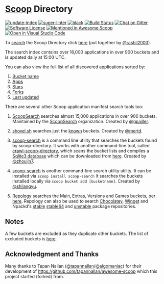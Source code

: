 # [Scoop](https://scoop.sh/) Directory

[![update-index](https://github.com/rasa/scoop-directory/actions/workflows/update-index.yml/badge.svg)](https://github.com/rasa/scoop-directory/actions/workflows/update-index.yml) <!--
--> [![super-linter](https://github.com/rasa/scoop-directory/actions/workflows/linter.yml/badge.svg)](https://github.com/rasa/scoop-directory/actions/workflows/linter.yml) <!--
--> [![black](https://github.com/rasa/scoop-directory/actions/workflows/black.yml/badge.svg)](https://github.com/rasa/scoop-directory/actions/workflows/black.yml) <!--
--> [![Build Status](https://ci.appveyor.com/api/projects/status/github/rasa/scoop-directory?svg=true)](https://ci.appveyor.com/project/rasa/scoop-directory "Build Status") <!--
--> [![Chat on Gitter](https://badges.gitter.im/lukesampson/scoop.svg)](https://gitter.im/lukesampson/scoop) <!--
--> [![Software License](https://img.shields.io/badge/license-MIT-brightgreen.svg?style=flat-square)](LICENSE) <!--
--> [![Mentioned in Awesome Scoop](https://awesome.re/mentioned-badge.svg)](https://github.com/ScoopInstaller/Awesome/blob/master/README.md "Awesome Scoop") <!--
--> [![Open in Visual Studio Code](https://open.vscode.dev/badges/open-in-vscode.svg)](https://open.vscode.dev/rasa/scoop-directory)

To [search](https://rasa.github.io/scoop-directory/search) the Scoop Directory click [here](https://rasa.github.io/scoop-directory/search) (put together by [@rashil2000](https://github.com/rashil2000)).

The search index contains over 16,000 applications in over 900 buckets and is updated daily at 15:00 UTC.

You can also view the full list of all discovered applications sorted by:

1. [Bucket name](https://rasa.github.io/scoop-directory/by-bucket)
2. [Apps](https://rasa.github.io/scoop-directory/by-apps)
3. [Stars](https://rasa.github.io/scoop-directory/by-stars)
4. [Forks](https://rasa.github.io/scoop-directory/by-forks)
5. [Last updated](https://rasa.github.io/scoop-directory/by-date-updated)

There are several other Scoop application manifest search tools too:

1. [ScoopSearch](https://scoopsearch.github.io/) searches almost 15,000 applications in over 900 buckets. Maintained by the [ScoopSearch](https://github.com/ScoopSearch) organization. Created by [@gpailler](https://github.com/gpailler).

2. [shovel.sh](https://shovel.sh/search) searches just the [known](https://github.com/mertd/shovel-data/blob/ad6133a10cd9f9f2d6e4a674542c429c5ce70209/shovel.go#L45) buckets. Created by [@mertd](https://github.com/mertd).

3. [scoop-search](https://github.com/zhoujin7/scoop-search) is a command line utility that searches the buckets found by scoop-directory.
It works with another command-line tool, called [crawl-scoop-directory](https://github.com/zhoujin7/crawl-scoop-directory), which scans the bucket lists and compiles a [Sqlite3 database](https://github.com/zhoujin7/crawl-scoop-directory/blob/master/scoop_directory.db) which can be downloaded from [here](https://github.com/zhoujin7/crawl-scoop-directory/raw/master/scoop_directory.db).
Created by [@zhoujin7](https://github.com/zhoujin7).

4. [scoop-search](https://github.com/shilangyu/scoop-search) is another command-line search utility utility. It can be installed via `scoop install scoop-search` It  searches the buckets installed locally via `scoop bucket add [bucketname]`. Created by [@shilangyu](https://github.com/shilangyu).

5. [Repology](https://repology.org/projects/?inrepo=scoop) searches the Main, Extras, Versions and Games buckets, per [here](https://repology.org/repository/scoop).
Repology can also be used to search [Chocolatey](https://repology.org/projects/?inrepo=chocolatey), [Winget](https://repology.org/projects/?inrepo=winget) and Npackd's [stable](https://repology.org/projects/?inrepo=npackd_stable) [stable64](https://repology.org/projects/?inrepo=npackd_stable64) and [unstable](https://repology.org/projects/?inrepo=npackd_unstable) package repositories.

## Notes

A few buckets are excluded as they duplicate other buckets. The list of excluded buckets is [here](https://github.com/rasa/scoop-directory/blob/master/maintenance/github-crawler.py#L135).

## Acknowledgment and Thanks

Many thanks to Tapan Nallan ([@tapannallan](https://github.com/tapannallan)/[@algomaniac](https://github.com/algomaniac)) for their development of https://github.com/tapannallan/awesome-scoop which this project started (forked) from.

